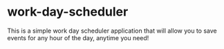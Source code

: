 # work-day-scheduler
This is a simple work day scheduler application that will allow you to save events for any hour of the day, anytime you need!
